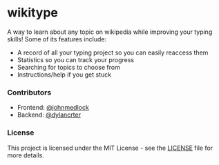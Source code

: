 # wikitype
A way to learn about any topic on wikipedia while improving your typing skills! Some of its features include:
- A record of all your typing project so you can easily reaccess them
- Statistics so you can track your progress
- Searching for topics to choose from
- Instructions/help if you get stuck

### Contributors
- Frontend: [@johnmedlock](https://github.com/johnmedlock) <br>
- Backend: [@dylancrter](https://github.com/dylancrter)

### License
This project is licensed under the MIT License - see the [LICENSE](LICENSE) file for more details.
